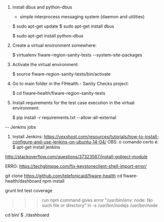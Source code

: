 
1. install dbus and python-dbus
	- simple interprocess messaging system (daemon and utilities)
	
	$ sudo apt-get update
	$ sudo apt-get install dbus

	$ sudo apt-get install python-dbus

2. Create a virtual environment somewhere:

	$ virtualenv fiware-region-sanity-tests --system-site-packages

3. Activate the virtual environment:

	$ source fiware-region-sanity-tests/bin/activate

4. Go to main folder in the FIHealth - Sanity Checks project:

	$ cd fiware-health/fiware-region-sanity-tests

5. Install requirements for the test case execution in the virtual environment:

	$ pip install -r requirements.txt --allow-all-external


-- Jenkins jobs

1. Install Jenkins: https://vexxhost.com/resources/tutorials/how-to-install-configure-and-use-jenkins-on-ubuntu-14-04/
	OBS: o comando certo é: $ apt-get install jenkins

http://stackoverflow.com/questions/37323567/install-gobject-module


ERRO: https://techglimpse.com/fix-keystoneclient-shell-import-error/

git clone https://github.com/telefonicaid/fiware-health
cd fiware-health/dashboard
npm install

grunt lint test coverage
>>> run npm command gives error "/usr/bin/env: node: No such file or directory"
ln -s /usr/bin/nodejs /usr/bin/node

cd bin/
$ ./dashboard